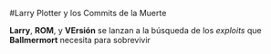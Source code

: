 
#Larry Plotter y los Commits de la Muerte

**Larry**, **ROM**, y **VErsión** se lanzan a la búsqueda de los *exploits* que
**Ballmermort** necesita para sobrevivir
